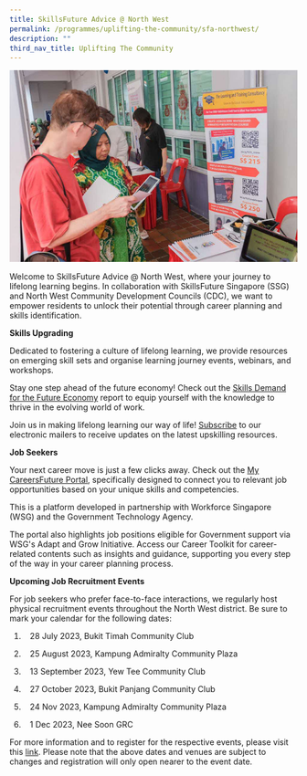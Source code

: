```yaml
---
title: SkillsFuture Advice @ North West
permalink: /programmes/uplifting-the-community/sfa-northwest/
description: ""
third_nav_title: Uplifting The Community
---
```

![](/images/Programmes/Uplifting%20The%20Community/82336782_2967592686598499_8963898592758595584_n.jpg)

Welcome to SkillsFuture Advice @ North West, where your journey to lifelong learning begins. In collaboration with SkillsFuture Singapore (SSG) and North West Community Development Councils (CDC), we want to empower residents to unlock their potential through career planning and skills identification.

**Skills Upgrading**

Dedicated to fostering a culture of lifelong learning, we provide resources on emerging skill sets and organise learning journey events, webinars, and workshops.

Stay one step ahead of the future economy! Check out the [Skills Demand for the Future Economy](https://www.skillsfuture.gov.sg/skillsreport) report to equip yourself with the knowledge to thrive in the evolving world of work.  

Join us in making lifelong learning our way of life! [Subscribe](https://go.gov.sg/connectsfa) to our electronic mailers to receive updates on the latest upskilling resources.

**Job Seekers**

Your next career move is just a few clicks away. Check out the [My CareersFuture Portal](https://www.mycareersfuture.gov.sg/), specifically designed to connect you to relevant job opportunities based on your unique skills and competencies.

This is a platform developed in partnership with Workforce Singapore (WSG) and the Government Technology Agency.

The portal also highlights job positions eligible for Government support via WSG's Adapt and Grow Initiative. Access our Career Toolkit for career-related contents such as insights and guidance, supporting you every step of the way in your career planning process.

**Upcoming Job Recruitment Events**

For job seekers who prefer face-to-face interactions, we regularly host physical recruitment events throughout the North West district. Be sure to mark your calendar for the following dates:

1)    28 July 2023, Bukit Timah Community Club

2)    25 August 2023, Kampung Admiralty Community Plaza

3)    13 September 2023, Yew Tee Community Club

4)    27 October 2023, Bukit Panjang Community Club

5)    24 Nov 2023, Kampung Admiralty Community Plaza

6)    1 Dec 2023, Nee Soon GRC

For more information and to register for the respective events, please visit this [link](https://content.mycareersfuture.gov.sg/career-events/). Please note that the above dates and venues are subject to changes and registration will only open nearer to the event date.